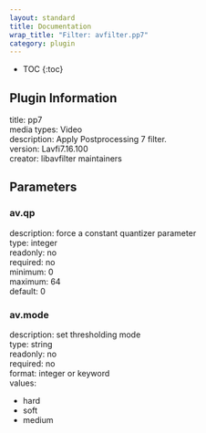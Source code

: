 ```yaml
---
layout: standard
title: Documentation
wrap_title: "Filter: avfilter.pp7"
category: plugin
---
```

* TOC
{:toc}

## Plugin Information

title: pp7  
media types:
Video  
description: Apply Postprocessing 7 filter.  
version: Lavfi7.16.100  
creator: libavfilter maintainers  

## Parameters

### av.qp

  
description:
force a constant quantizer parameter  
type: integer  
readonly: no  
required: no  
minimum: 0  
maximum: 64  
default: 0  

### av.mode

  
description:
set thresholding mode  
type: string  
readonly: no  
required: no  
format: integer or keyword  
values:  

* hard
* soft
* medium

